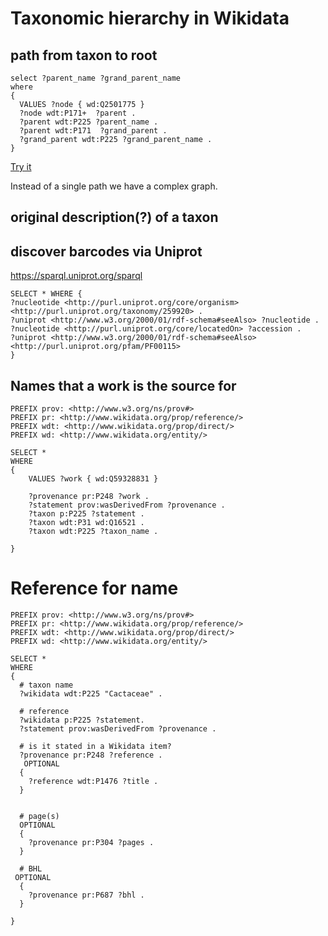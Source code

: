 # Taxonomic hierarchy in Wikidata

## path from taxon to root

```
select ?parent_name ?grand_parent_name
where
{
  VALUES ?node { wd:Q2501775 }
  ?node wdt:P171+  ?parent .
  ?parent wdt:P225 ?parent_name .
  ?parent wdt:P171  ?grand_parent .
  ?grand_parent wdt:P225 ?grand_parent_name .
}
```

[Try it](https://w.wiki/M2B)

Instead of a single path we have a complex graph.

## original description(?) of a taxon

## discover barcodes via Uniprot

https://sparql.uniprot.org/sparql

```
SELECT * WHERE {
?nucleotide <http://purl.uniprot.org/core/organism> <http://purl.uniprot.org/taxonomy/259920> .
?uniprot <http://www.w3.org/2000/01/rdf-schema#seeAlso> ?nucleotide .
?nucleotide <http://purl.uniprot.org/core/locatedOn> ?accession .
?uniprot <http://www.w3.org/2000/01/rdf-schema#seeAlso> <http://purl.uniprot.org/pfam/PF00115>
}
```

## Names that a work is the source for

```
PREFIX prov: <http://www.w3.org/ns/prov#>
PREFIX pr: <http://www.wikidata.org/prop/reference/>
PREFIX wdt: <http://www.wikidata.org/prop/direct/>
PREFIX wd: <http://www.wikidata.org/entity/>

SELECT *
WHERE
{
	VALUES ?work { wd:Q59328831 }
	
	?provenance pr:P248 ?work . 
    ?statement prov:wasDerivedFrom ?provenance .
    ?taxon p:P225 ?statement . 
    ?taxon wdt:P31 wd:Q16521 .
    ?taxon wdt:P225 ?taxon_name .

}
```

# Reference for name

```
PREFIX prov: <http://www.w3.org/ns/prov#>
PREFIX pr: <http://www.wikidata.org/prop/reference/>
PREFIX wdt: <http://www.wikidata.org/prop/direct/>
PREFIX wd: <http://www.wikidata.org/entity/>

SELECT *
WHERE
{
  # taxon name
  ?wikidata wdt:P225 "Cactaceae" .
  
  # reference
  ?wikidata p:P225 ?statement. 
  ?statement prov:wasDerivedFrom ?provenance .
  
  # is it stated in a Wikidata item?
  ?provenance pr:P248 ?reference .
   OPTIONAL
  {
    ?reference wdt:P1476 ?title .
  }
  
  
  # page(s)
  OPTIONAL
  {
    ?provenance pr:P304 ?pages .
  }
  
  # BHL
 OPTIONAL
  {
    ?provenance pr:P687 ?bhl .
  }  
  
}
```






